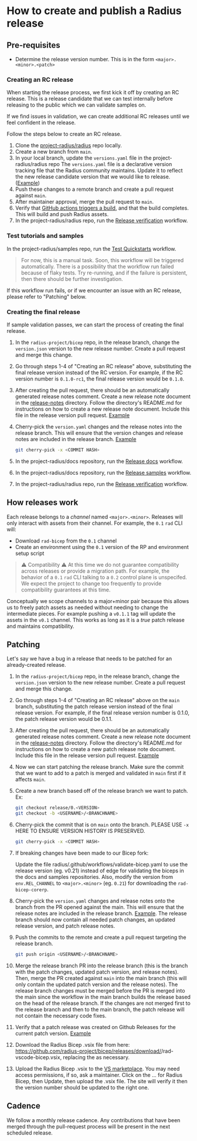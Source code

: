 # How to create and publish a Radius release

## Pre-requisites

- Determine the release version number. This is in the form `<major>.<minor>.<patch>`

### Creating an RC release

When starting the release process, we first kick it off by creating an RC release. This is a release candidate that we can test internally before releasing to the public which we can validate samples on.

If we find issues in validation, we can create additional RC releases until we feel confident in the release.

Follow the steps below to create an RC release.

1. Clone the [project-radius/radius](https://github.com/project-radius/radius) repo locally.
1. Create a new branch from `main`.
1. In your local branch, update the `versions.yaml` file in the project-radius/radius repo
The `versions.yaml` file is a declarative version tracking file that the Radius community maintains. Update it to reflect the new release candidate version that we would like to release. ([Example](https://github.com/project-radius/radius/pull/6077/files))
1. Push these changes to a remote branch and create a pull request against `main`.
1. After maintainer approval, merge the pull request to `main`.
1. Verify that [GitHub actions triggers a build](https://github.com/project-radius/radius/actions), and that the build completes. This will build and push Radius assets.
1. In the project-radius/radius repo, run the [Release verification](https://github.com/radius-project/radius/actions/workflows/release-verification.yaml) workflow.

### Test tutorials and samples

In the project-radius/samples repo, run the [Test Quickstarts](https://github.com/project-radius/samples/actions/workflows/test.yaml) workflow.

> For now, this is a manual task. Soon, this workflow will be triggered automatically.
> There is a possibility that the workflow run failed because of flaky tests. Try re-running, and if the failure is persistent, then there should be further investigation.

If this workflow run fails, or if we encounter an issue with an RC release, please refer to "Patching" below.

### Creating the final release

If sample validation passes, we can start the process of creating the final release.

1. In the `radius-project/bicep` repo, in the release branch, change the `version.json` version to the new release number. Create a pull request and merge this change.

1. Go through steps 1-4 of "Creating an RC release" above, substituting the final release version instead of the RC version. For example, if the RC version number is `0.1.0-rc1`, the final release version would be `0.1.0`.

1. After creating the pull request, there should be an automatically generated release notes comment. Create a new release note document in the [release-notes](../../release-notes/) directory. Follow the directory's README.md for instructions on how to create a new release note document. Include this file in the release version pull request. [Example](https://github.com/project-radius/radius/pull/6092/files)

1. Cherry-pick the `version.yaml` changes and the release notes into the release branch. This will ensure that the version changes and release notes are included in the release branch. [Example](https://github.com/radius-project/radius/pull/6114/files)

   ```bash
   git cherry-pick -x <COMMIT HASH>
   ```

1. In the project-radius/docs repository, run the [Release docs](https://github.com/project-radius/docs/actions/workflows/release.yaml) workflow.

1. In the project-radius/docs repository, run the [Release samples](https://github.com/project-radius/samples/actions/workflows/release.yaml) workflow.

1. In the project-radius/radius repo, run the [Release verification](https://github.com/radius-project/radius/actions/workflows/release-verification.yaml) workflow.

## How releases work

Each release belongs to a *channel* named `<major>.<minor>`. Releases will only interact with assets from their channel. For example, the `0.1` `rad` CLI will:

- Download `rad-bicep` from the `0.1` channel
- Create an environment using the `0.1` version of the RP and environment setup script

> ⚠️ Compatibility ⚠️
At this time we do not guarantee compatibility across releases or provide a migration path. For example, the behavior of a `0.1` `rad` CLI talking to a `0.2` control plane is unspecifed. We expect the project to change too frequently to provide compatibility guarantees at this time.

Conceptually we scope channels to a major+minor pair because this allows us to freely patch assets as needed without needing to change the intermediate pieces. For example pushing a `v0.1.1` tag will update the assets in the `v0.1` channel. This works as long as it is a *true* patch release and maintains compatibility.

## Patching

Let's say we have a bug in a release that needs to be patched for an already-created release.

1. In the `radius-project/bicep` repo, in the release branch, change the `version.json` version to the new release number. Create a pull request and merge this change.

1. Go through steps 1-4 of "Creating an RC release" above on the `main` branch, substituting the patch release version instead of the final release version. For example, if the final release version number is 0.1.0, the patch release version would be 0.1.1.

1. After creating the pull request, there should be an automatically generated release notes comment. Create a new release note document in the [release-notes](../../release-notes/) directory. Follow the directory's README.md for instructions on how to create a new patch release note document. Include this file in the release version pull request. [Example](https://github.com/project-radius/radius/pull/6092/files)

1. Now we can start patching the release branch. Make sure the commit that we want to add to a patch is merged and validated in `main` first if it affects `main`.

1. Create a new branch based off of the release branch we want to patch. Ex:

   ```bash
   git checkout release/0.<VERSION>
   git checkout -b <USERNAME>/<BRANCHNAME>
   ```

1. Cherry-pick the commit that is on `main` onto the branch. PLEASE USE `-x` HERE TO ENSURE VERSION HISTORY IS PRESERVED.

   ```bash
   git cherry-pick -x <COMMIT HASH>
   ```

1. If breaking changes have been made to our Bicep fork:

   Update the file radius/.github/workflows/validate-bicep.yaml to use the release version (eg. v0.21) instead of edge for validating the biceps in the docs and samples repositories. Also, modify the version from `env.REL_CHANNEL` to `<major>.<minor>` (eg. `0.21`) for downloading the `rad-bicep-corerp`.

1. Cherry-pick the `version.yaml` changes and release notes onto the branch from the PR opened against the main. This will ensure that the release notes are included in the release branch. [Example](https://github.com/radius-project/radius/pull/6114/files). The release branch should now contain all needed patch changes, an updated release version, and patch release notes.

1. Push the commits to the remote and create a pull request targeting the release branch.

   ```bash
   git push origin <USERNAME>/<BRANCHNAME>
   ```

1. Merge the release branch PR into the release branch (this is the branch with the patch changes, updated patch version, and release notes). Then, merge the PR created against `main` into the main branch (this will only contain the updated patch version and the release notes). The release branch changes must be merged before the PR is merged into the main since the workflow in the main branch builds the release based on the head of the release branch. If the changes are not merged first to the release branch and then to the main branch, the patch release will not contain the necessary code fixes.

1. Verify that a patch release was created on Github Releases for the current patch version. [Example](https://github.com/radius-project/radius/releases)

1. Download the Radius Bicep .vsix file from here: https://github.com/radius-project/bicep/releases/download/<VERSION>/rad-vscode-bicep.vsix, replacing the <VERSION> as necessary.

1. Upload the Radius Bicep .vsix to the [VS marketplace](https://marketplace.visualstudio.com/manage). You may need access permissions, if so, ask a maintainer. Click on the ... for Radius Bicep, then Update, then upload the .vsix file. The site will verify it then the version number should be updated to the right one.

## Cadence

We follow a monthly release cadence. Any contributions that have been merged through the pull-request process will be present in the next scheduled release.
